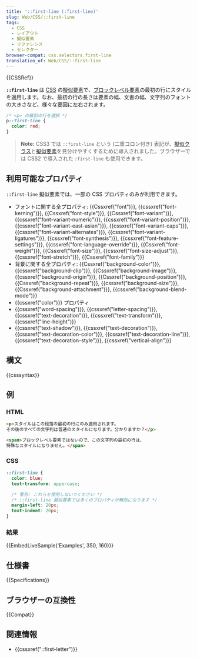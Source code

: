 ```yaml
---
title: '::first-line (:first-line)'
slug: Web/CSS/::first-line
tags:
  - CSS
  - レイアウト
  - 擬似要素
  - リファレンス
  - セレクター
browser-compat: css.selectors.first-line
translation_of: Web/CSS/::first-line
---
```

{{CSSRef}}

**`::first-line`** は [CSS](/ja/docs/Web/CSS) の[擬似要素](/ja/docs/Web/CSS/Pseudo-elements)で、[ブロックレベル要素](/ja/docs/Web/CSS/Visual_formatting_model#block-level_elements_and_block_boxes)の最初の行にスタイルを適用します。なお、最初の行の長さは要素の幅、文書の幅、文字列のフォントの大きさなど、様々な要因に左右されます。

```css
/* <p> の最初の行を選択 */
p::first-line {
  color: red;
}
```

> **Note:** CSS3 では `::first-line` という (二重コロン付き) 表記が、[擬似クラス](/ja/docs/Web/CSS/Pseudo-classes)と[擬似要素](/ja/docs/Web/CSS/Pseudo-elements)を見分けやすくするために導入されました。ブラウザーでは CSS2 で導入された `:first-line` も使用できます。

## 利用可能なプロパティ

`::first-line` 擬似要素では、一部の CSS プロパティのみが利用できます。

- フォントに関する全プロパティ: {{Cssxref("font")}}, {{cssxref("font-kerning")}}, {{Cssxref("font-style")}}, {{Cssxref("font-variant")}}, {{cssxref("font-variant-numeric")}}, {{cssxref("font-variant-position")}}, {{cssxref("font-variant-east-asian")}}, {{cssxref("font-variant-caps")}}, {{cssxref("font-variant-alternates")}}, {{cssxref("font-variant-ligatures")}}, {{cssxref("font-synthesis")}}, {{cssxref("font-feature-settings")}}, {{cssxref("font-language-override")}}, {{Cssxref("font-weight")}}, {{Cssxref("font-size")}}, {{cssxref("font-size-adjust")}}, {{cssxref("font-stretch")}}, {{Cssxref("font-family")}}
- 背景に関する全プロパティ: {{Cssxref("background-color")}}, {{cssxref("background-clip")}}, {{Cssxref("background-image")}}, {{cssxref("background-origin")}}, {{Cssxref("background-position")}}, {{Cssxref("background-repeat")}}, {{cssxref("background-size")}}, {{Cssxref("background-attachment")}}, {{cssxref("background-blend-mode")}}
- {{cssxref("color")}} プロパティ
- {{cssxref("word-spacing")}}, {{cssxref("letter-spacing")}}, {{cssxref("text-decoration")}}, {{cssxref("text-transform")}}, {{cssxref("line-height")}}
- {{cssxref("text-shadow")}}, {{cssxref("text-decoration")}}, {{cssxref("text-decoration-color")}}, {{cssxref("text-decoration-line")}}, {{cssxref("text-decoration-style")}}, {{cssxref("vertical-align")}}

## 構文

{{csssyntax}}

## 例

### HTML

```html
<p>スタイルはこの段落の最初の行にのみ適用されます。
その後のすべての文字列は普通のスタイルになります。分かりますか？</p>

<span>ブロックレベル要素ではないので、この文字列の最初の行は、
特殊なスタイルになりません。</span>
```

### CSS

```css
::first-line {
  color: blue;
  text-transform: uppercase;

  /* 警告: これらを使用しないでください */
  /* ::first-line 擬似要素では多くのプロパティが無効になります */
  margin-left: 20px;
  text-indent: 20px;
}
```

### 結果

{{EmbedLiveSample('Examples', 350, 160)}}

## 仕様書

{{Specifications}}

## ブラウザーの互換性

{{Compat}}

## 関連情報

- {{cssxref("::first-letter")}}
